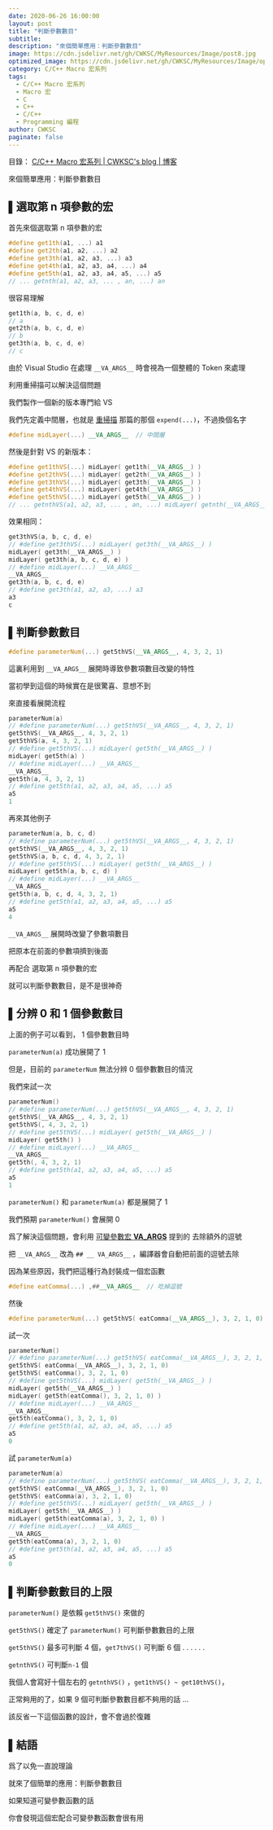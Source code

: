 ```yaml
---
date: 2020-06-26 16:00:00
layout: post
title: "判斷參數數目"
subtitle: 
description: "來個簡單應用：判斷參數數目"
image: https://cdn.jsdelivr.net/gh/CWKSC/MyResources/Image/post8.jpg
optimized_image: https://cdn.jsdelivr.net/gh/CWKSC/MyResources/Image/optimized/post8_opt.jpg
category: C/C++ Macro 宏系列
tags:
  - C/C++ Macro 宏系列
  - Macro 宏
  - C
  - C++
  - C/C++
  - Programming 編程
author: CWKSC
paginate: false
---
```


目錄： <a href="https://cwksc.github.io/C_C++-Macro-宏系列/">C/C++ Macro 宏系列 | CWKSC's blog | 博客</a>

來個簡單應用：判斷參數數目

## ▌選取第 n 項參數的宏

首先來個選取第 n 項參數的宏

```c++
#define get1th(a1, ...) a1
#define get2th(a1, a2, ...) a2
#define get3th(a1, a2, a3, ...) a3
#define get4th(a1, a2, a3, a4, ...) a4
#define get5th(a1, a2, a3, a4, a5, ...) a5
// ... getnth(a1, a2, a3, ... , an, ...) an
```

很容易理解

```c++
get1th(a, b, c, d, e)
// a
get2th(a, b, c, d, e)
// b
get3th(a, b, c, d, e)
// c
```

由於 Visual Studio 在處理 `__VA_ARGS__` 時會視為一個整體的 Token 來處理

利用重掃描可以解決這個問題

我們製作一個新的版本專門給 VS

我們先定義中間層，也就是 [重掃描](https://cwksc.github.io/重掃描/) 那篇的那個 `expend(...)`，不過換個名字

```c++
#define midLayer(...) __VA_ARGS__  // 中間層
```

然後是針對 VS 的新版本：

```c++
#define get1thVS(...) midLayer( get1th(__VA_ARGS__) )
#define get2thVS(...) midLayer( get2th(__VA_ARGS__) )
#define get3thVS(...) midLayer( get3th(__VA_ARGS__) )
#define get4thVS(...) midLayer( get4th(__VA_ARGS__) )
#define get5thVS(...) midLayer( get5th(__VA_ARGS__) )
// ... getnthVS(a1, a2, a3, ... , an, ...) midLayer( getnth(__VA_ARGS__) )
```

效果相同：

```c++
get3thVS(a, b, c, d, e)
// #define get3thVS(...) midLayer( get3th(__VA_ARGS__) )
midLayer( get3th(__VA_ARGS__) )
midLayer( get3th(a, b, c, d, e) )
// #define midLayer(...) __VA_ARGS__
__VA_ARGS__
get3th(a, b, c, d, e)
// #define get3th(a1, a2, a3, ...) a3
a3
c
```

## ▌判斷參數數目

```c++
#define parameterNum(...) get5thVS(__VA_ARGS__, 4, 3, 2, 1)
```

這裏利用到 `__VA_ARGS__` 展開時導致參數項數目改變的特性

當初學到這個的時候實在是很驚喜、意想不到

來直接看展開流程

```c++
parameterNum(a)
// #define parameterNum(...) get5thVS(__VA_ARGS__, 4, 3, 2, 1)
get5thVS(__VA_ARGS__, 4, 3, 2, 1)
get5thVS(a, 4, 3, 2, 1)
// #define get5thVS(...) midLayer( get5th(__VA_ARGS__) )
midLayer( get5th(a) )
// #define midLayer(...) __VA_ARGS__
__VA_ARGS__
get5th(a, 4, 3, 2, 1)
// #define get5th(a1, a2, a3, a4, a5, ...) a5
a5
1
```

再來其他例子

```c++
parameterNum(a, b, c, d)
// #define parameterNum(...) get5thVS(__VA_ARGS__, 4, 3, 2, 1)
get5thVS(__VA_ARGS__, 4, 3, 2, 1)
get5thVS(a, b, c, d, 4, 3, 2, 1)
// #define get5thVS(...) midLayer( get5th(__VA_ARGS__) )
midLayer( get5th(a, b, c, d) )
// #define midLayer(...) __VA_ARGS__
__VA_ARGS__
get5th(a, b, c, d, 4, 3, 2, 1)
// #define get5th(a1, a2, a3, a4, a5, ...) a5
a5
4
```

`__VA_ARGS__` 展開時改變了參數項數目

把原本在前面的參數項擠到後面

再配合 選取第 n 項參數的宏

就可以判斷參數數目，是不是很神奇

## ▌分辨 0 和 1 個參數數目

上面的例子可以看到， 1 個參數數目時

`parameterNum(a)` 成功展開了 1

但是，目前的 `parameterNum` 無法分辨 0 個參數數目的情況

我們來試一次

```c++
parameterNum()
// #define parameterNum(...) get5thVS(__VA_ARGS__, 4, 3, 2, 1)
get5thVS(__VA_ARGS__, 4, 3, 2, 1)
get5thVS(, 4, 3, 2, 1)
// #define get5thVS(...) midLayer( get5th(__VA_ARGS__) )
midLayer( get5th() )
// #define midLayer(...) __VA_ARGS__
__VA_ARGS__
get5th(, 4, 3, 2, 1)
// #define get5th(a1, a2, a3, a4, a5, ...) a5
a5
1
```

`parameterNum()` 和 `parameterNum(a)` 都是展開了 1

我們預期 `parameterNum()` 會展開 0

爲了解決這個問題，會利用 [可變參數宏 __VA_ARGS__]() 提到的 去除額外的逗號

把 `__VA_ARGS__` 改為 `## __ VA_ARGS__` ，編譯器會自動把前面的逗號去除

因為某些原因，我們把這種行為封裝成一個宏函數

```c++
#define eatComma(...) ,##__VA_ARGS__  // 吃掉逗號
```

然後

```c++
#define parameterNum(...) get5thVS( eatComma(__VA_ARGS__), 3, 2, 1, 0)
```

試一次

```c++
parameterNum()
// #define parameterNum(...) get5thVS( eatComma(__VA_ARGS__), 3, 2, 1, 0)
get5thVS( eatComma(__VA_ARGS__), 3, 2, 1, 0)
get5thVS( eatComma(), 3, 2, 1, 0)
// #define get5thVS(...) midLayer( get5th(__VA_ARGS__) )
midLayer( get5th(__VA_ARGS__) )
midLayer( get5th(eatComma(), 3, 2, 1, 0) )
// #define midLayer(...) __VA_ARGS__
__VA_ARGS__
get5th(eatComma(), 3, 2, 1, 0)
// #define get5th(a1, a2, a3, a4, a5, ...) a5
a5
0
```

試 `parameterNum(a)`

```c++
parameterNum(a)
// #define parameterNum(...) get5thVS( eatComma(__VA_ARGS__), 3, 2, 1, 0)
get5thVS( eatComma(__VA_ARGS__), 3, 2, 1, 0)
get5thVS( eatComma(a), 3, 2, 1, 0)
// #define get5thVS(...) midLayer( get5th(__VA_ARGS__) )
midLayer( get5th(__VA_ARGS__) )
midLayer( get5th(eatComma(a), 3, 2, 1, 0) )
// #define midLayer(...) __VA_ARGS__
__VA_ARGS__
get5th(eatComma(a), 3, 2, 1, 0)
// #define get5th(a1, a2, a3, a4, a5, ...) a5
a5
0
```



## ▌判斷參數數目的上限

`parameterNum()` 是依賴 `get5thVS()` 來做的

`get5thVS()` 確定了 `parameterNum()` 可判斷參數數目的上限

`get5thVS()` 最多可判斷 4 個，`get7thVS()` 可判斷 6 個 . . . . . . 

`getnthVS()` 可判斷`n-1` 個

我個人會寫好十個左右的 `getnthVS()` ，`get1thVS() ~ get10thVS()`，

正常夠用的了，如果 9 個可判斷參數數目都不夠用的話 ...

該反省一下這個函數的設計，會不會過於復雜

## ▌結語

爲了以免一直說理論

就來了個簡單的應用：判斷參數數目

如果知道可變參數函數的話

你會發現這個宏配合可變參數函數會很有用